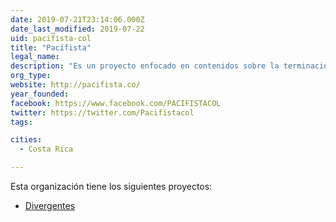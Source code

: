```yaml
---
date: 2019-07-21T23:14:06.000Z
date_last_modified: 2019-07-22
uid: pacifista-col
title: "Pacifista"
legal_name: 
description: "Es un proyecto enfocado en contenidos sobre la terminación del conflicto armado y la construcción de paz en Colombia"
org_type: 
website: http://pacifista.co/
year_founded: 
facebook: https://www.facebook.com/PACIFISTACOL
twitter: https://twitter.com/Pacifistacol
tags:

cities: 
  - Costa Rica

---
```


Esta organización tiene los siguientes proyectos:

- [Divergentes](/i/divergentes.html)
